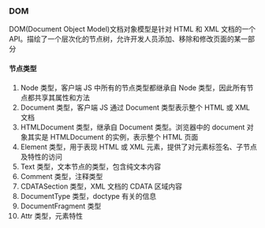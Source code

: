 ### DOM
DOM(Document Object Model)文档对象模型是针对 HTML 和 XML 文档的一个 API。描绘了一个层次化的节点树，允许开发人员添加、移除和修改页面的某一部分

#### 节点类型
1. Node 类型，客户端 JS 中所有的节点类型都继承自 Node 类型，因此所有节点都共享其属性和方法
2. Document 类型，客户端 JS 通过 Document 类型表示整个 HTML 或 XML 文档
3. HTMLDocument 类型，继承自 Document 类型。浏览器中的 document 对象其实是 HTMLDocument 的实例，表示整个 HTML 页面
4. Element 类型，用于表现 HTML 或 XML 元素，提供了对元素标签名、子节点及特性的访问
5. Text 类型，文本节点的类型，包含纯文本内容
6. Comment 类型，注释类型
7. CDATASection 类型，XML 文档的 CDATA 区域内容
8. DocumentType 类型，doctype 有关的信息
9. DocumentFragment 类型
10. Attr 类型，元素特性